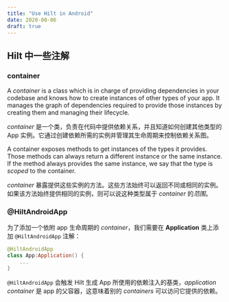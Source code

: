 ```yaml
---
title: "Use Hilt in Android"
date: 2020-08-06
draft: true
--- 
```


## Hilt 中一些注解

### container

A *container* is a class which is in charge of providing dependencies in your codebase and knows how to create instances of other types of your app. It manages the graph of dependencies required to provide those instances by creating them and managing their lifecycle.

*container* 是一个类，负责在代码中提供依赖关系，并且知道如何创建其他类型的 App 实例。它通过创建依赖所需的实例并管理其生命周期来控制依赖关系图。

A container exposes methods to get instances of the types it provides. Those methods can always return a different instance or the same instance. If the method always provides the same instance, we say that the type is *scoped* to the container.

*container* 暴露提供这些实例的方法。这些方法始终可以返回不同或相同的实例。如果该方法始终提供相同的实例，则可以说这种类型属于 *container* 的*范围*。

### @HiltAndroidApp

为了添加一个依附 app 生命周期的 *container*，我们需要在 **Application** 类上添加 `@HiltAndroidApp` 注解：

``` kotlin
@HiltAndroidApp
class App:Application() {
    ...
}
```

`@HiltAndroidApp` 会触发 Hilt 生成 App 所使用的依赖注入的基类，*application container* 是 app 的父容器，这意味着别的 *containers* 可以访问它提供的依赖。

[cl]:https://developer.android.com/codelabs/android-hilt?return=https%3A%2F%2Fdeveloper.android.com%2Fcourses%2Fpathways%2Fandroid-week6-jetpack%23codelab-https%3A%2F%2Fdeveloper.android.com%2Fcodelabs%2Fandroid-hilt#3